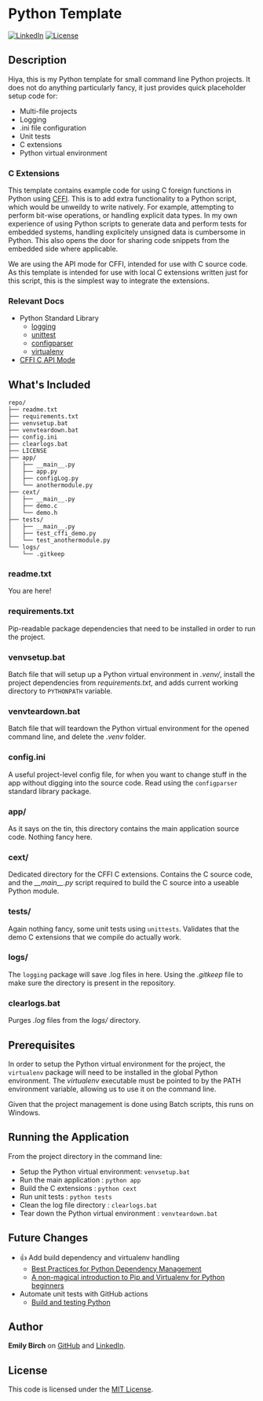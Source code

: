 

# Python Template

<!-- https://shields.io -->
[![LinkedIn](https://img.shields.io/badge/LinkedIn-Emily_Birch-blue)](https://www.linkedin.com/in/emily-w-birch/)
[![License](https://img.shields.io/github/license/EmilyWB/PythonTemplate)](LICENSE)

## Description
Hiya, this is my Python template for small command line Python projects. It does not do anything particularly fancy, it just provides quick placeholder setup code for:
- Multi-file projects
- Logging
- .ini file configuration
- Unit tests
- C extensions
- Python virtual environment

### C Extensions
This template contains example code for using C foreign functions in Python using [CFFI](https://pypi.org/project/cffi/). This is to add extra functionality to a Python script, which would be unweildy to write natively. For example, attempting to perform bit-wise operations, or handling explicit data types. In my own experience of using Python scripts to generate data and perform tests for embedded systems, handling explicitely unsigned data is cumbersome in Python. This also opens the door for sharing code snippets from the embedded side where applicable. 

We are using the API mode for CFFI, intended for use with C source code. As this template is intended for use with local C extensions written just for this script, this is the simplest way to integrate the extensions. 

### Relevant Docs
* Python Standard Library
    * [logging](https://docs.python.org/3/library/logging.html)
    * [unittest](https://docs.python.org/3/library/unittest.html)
    * [configparser](https://docs.python.org/3/library/configparser.html)
    * [virtualenv](https://docs.python.org/3/tutorial/venv.html)
* [CFFI C API Mode](https://cffi.readthedocs.io/en/latest/overview.html#api-mode-calling-c-sources-instead-of-a-compiled-library)


## What's Included
```text
repo/
├── readme.txt
├── requirements.txt
├── venvsetup.bat
├── venvteardown.bat
├── config.ini
├── clearlogs.bat
├── LICENSE
├── app/
│   ├── __main__.py
│   ├── app.py
│   ├── configLog.py
│   └── anothermodule.py
├── cext/
│   ├── __main__.py
│   ├── demo.c
│   └── demo.h
├── tests/
│   ├── __main__.py
│   ├── test_cffi_demo.py
│   └── test_anothermodule.py
└── logs/
    └── .gitkeep
```

### readme.txt
You are here!

### requirements.txt
Pip-readable package dependencies that need to be installed in order to run the project.

### venvsetup.bat
Batch file that will setup up a Python virtual environment in _.venv/_, install the project dependencies from _requirements.txt_, and adds current working directory to ```PYTHONPATH``` variable.

### venvteardown.bat
Batch file that will teardown the Python virtual environment for the opened command line, and delete the _.venv_ folder.

### config.ini
A useful project-level config file, for when you want to change stuff in the app without digging into the source code. Read using the ```configparser``` standard library package.

### app/
As it says on the tin, this directory contains the main application source code. Nothing fancy here.

### cext/
Dedicated directory for the CFFI C extensions. Contains the C source code, and the _\_\_main\_\_.py_ script required to build the C source into a useable Python module.

### tests/
Again nothing fancy, some unit tests using ```unittests```. Validates that the demo C extensions that we compile do actually work.

### logs/
The ```logging``` package will save .log files in here. Using the _.gitkeep_ file to make sure the directory is present in the repository.

### clearlogs.bat
Purges _.log_ files from the _logs/_ directory.

## Prerequisites
In order to setup the Python virtual environment for the project, the ```virtualenv``` package will need to be installed in the global Python environment. The _virtualenv_ executable must be pointed to by the PATH environment variable, allowing us to use it on the command line.

Given that the project management is done using Batch scripts, this runs on Windows.

## Running the Application
From the project directory in the command line:
* Setup the Python virtual environment: ```venvsetup.bat```
* Run the main application : ```python app```
* Build the C extensions : ```python cext```
* Run unit tests : ```python tests```
* Clean the log file directory : ```clearlogs.bat```
* Tear down the Python virtual environment : ```venvteardown.bat```

## Future Changes
* :thumbsup: Add build dependency and virtualenv handling
    * [Best Practices for Python Dependency Management](https://medium.com/knerd/best-practices-for-python-dependency-management-cc8d1913db82)
    * [A non-magical introduction to Pip and Virtualenv for Python beginners ](https://www.dabapps.com/blog/introduction-to-pip-and-virtualenv-python/)
* Automate unit tests with GitHub actions
    * [Build and testing Python](https://docs.github.com/en/free-pro-team@latest/actions/guides/building-and-testing-python)

## Author
**Emily Birch** on [GitHub](https://github.com/EmilyWB) and [LinkedIn](https://www.linkedin.com/in/emily-w-birch/).

## License
This code is licensed under the [MIT License](LICENSE).